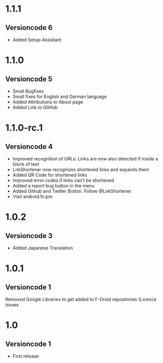 # 1.1.1
## Versioncode 6
* Added Setup-Assistant

# 1.1.0
## Versioncode 5
* Small Bugfixes
* Small fixes for English and German language
* Added Attributions to About page
* Added Link to GitHub

# 1.1.0-rc.1
## Versioncode 4
* Improved recognition of URLs: Links are now also detected if inside a block of text
* LnkShortener now recognizes shortened links and expands them
* Added QR Code for shortened links
* Improved error codes if links can't be shortened
* Added a report bug button in the menu
* Added Github and Twitter Button. Follow @LnkShortener
* Visit android.1n.pm

# 1.0.2
## Versioncode 3
* Added Japanese Translation

# 1.0.1
## Versioncode 1
Removed Google Libraries to get added to F-Droid repositories (Licence issues

# 1.0
## Versioncode 1
* First release

